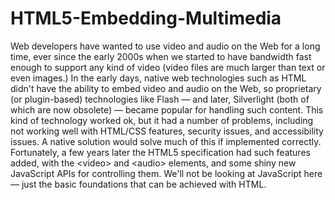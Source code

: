 # HTML5-Embedding-Multimedia
Web developers have wanted to use video and audio on the Web for a long time, ever since the early 2000s when we started to have bandwidth fast enough to support any kind of video (video files are much larger than text or even images.) In the early days, native web technologies such as HTML didn't have the ability to embed video and audio on the Web, so proprietary (or plugin-based) technologies like Flash — and later, Silverlight (both of which are now obsolete) — became popular for handling such content. This kind of technology worked ok, but it had a number of problems, including not working well with HTML/CSS features, security issues, and accessibility issues.  A native solution would solve much of this if implemented correctly. Fortunately, a few years later the HTML5 specification had such features added, with the &lt;video> and &lt;audio> elements, and some shiny new JavaScript APIs for controlling them. We'll not be looking at JavaScript here — just the basic foundations that can be achieved with HTML.
